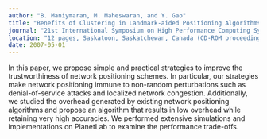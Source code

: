 ```yaml
---
author: "B. Maniymaran, M. Maheswaran, and Y. Gao"
title: "Benefits of Clustering in Landmark-aided Positioning Algorithms"
journal: "21st International Symposium on High Performance Computing Systems and Applications (HPCS'07)"
location: "12 pages, Saskatoon, Saskatchewan, Canada (CD-ROM proceedings)"
date: 2007-05-01
---
```

In this paper, we propose simple and practical strategies to improve the trustworthiness of network positioning schemes. In particular, our strategies make network positioning immune to non-random perturbations such as denial-of-service attacks and localized network congestion. Additionally, we studied the overhead generated by existing network positioning algorithms and propose an algorithm that results in low overhead while retaining very high accuracies. We performed extensive simulations and implementations on PlanetLab to examine the performance trade-offs.
